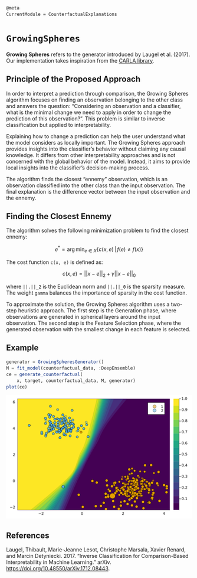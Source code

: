 

``` markdown
@meta
CurrentModule = CounterfactualExplanations
```

# `GrowingSpheres`

**Growing Spheres** refers to the generator introduced by Laugel et al. (2017). Our implementation takes inspiration from the [CARLA library](https://github.com/carla-recourse/CARLA).

## Principle of the Proposed Approach

In order to interpret a prediction through comparison, the Growing Spheres algorithm focuses on finding an observation belonging to the other class and answers the question: “Considering an observation and a classifier, what is the minimal change we need to apply in order to change the prediction of this observation?”. This problem is similar to inverse classification but applied to interpretability.

Explaining how to change a prediction can help the user understand what the model considers as locally important. The Growing Spheres approach provides insights into the classifier’s behavior without claiming any causal knowledge. It differs from other interpretability approaches and is not concerned with the global behavior of the model. Instead, it aims to provide local insights into the classifier’s decision-making process.

The algorithm finds the closest “ennemy” observation, which is an observation classified into the other class than the input observation. The final explanation is the difference vector between the input observation and the ennemy.

## Finding the Closest Ennemy

The algorithm solves the following minimization problem to find the closest ennemy:

``` math
e^* = \arg \min_{e \in X} \{ c(x, e) \,|\, f(e) \neq f(x) \}
```

The cost function `c(x, e)` is defined as:

``` math
c(x, e) = ||x - e||_2 + \gamma ||x - e||_0
```

where `||.||_2` is the Euclidean norm and `||.||_0` is the sparsity measure. The weight `gamma` balances the importance of sparsity in the cost function.

To approximate the solution, the Growing Spheres algorithm uses a two-step heuristic approach. The first step is the Generation phase, where observations are generated in spherical layers around the input observation. The second step is the Feature Selection phase, where the generated observation with the smallest change in each feature is selected.

## Example

``` julia
generator = GrowingSpheresGenerator()
M = fit_model(counterfactual_data, :DeepEnsemble)
ce = generate_counterfactual(
    x, target, counterfactual_data, M, generator)
plot(ce)
```

![](growing_spheres_files/figure-commonmark/cell-3-output-1.svg)

## References

Laugel, Thibault, Marie-Jeanne Lesot, Christophe Marsala, Xavier Renard, and Marcin Detyniecki. 2017. “Inverse Classification for Comparison-Based Interpretability in Machine Learning.” arXiv. <https://doi.org/10.48550/arXiv.1712.08443>.
